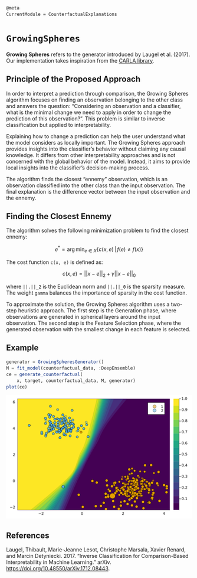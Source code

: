 

``` markdown
@meta
CurrentModule = CounterfactualExplanations
```

# `GrowingSpheres`

**Growing Spheres** refers to the generator introduced by Laugel et al. (2017). Our implementation takes inspiration from the [CARLA library](https://github.com/carla-recourse/CARLA).

## Principle of the Proposed Approach

In order to interpret a prediction through comparison, the Growing Spheres algorithm focuses on finding an observation belonging to the other class and answers the question: “Considering an observation and a classifier, what is the minimal change we need to apply in order to change the prediction of this observation?”. This problem is similar to inverse classification but applied to interpretability.

Explaining how to change a prediction can help the user understand what the model considers as locally important. The Growing Spheres approach provides insights into the classifier’s behavior without claiming any causal knowledge. It differs from other interpretability approaches and is not concerned with the global behavior of the model. Instead, it aims to provide local insights into the classifier’s decision-making process.

The algorithm finds the closest “ennemy” observation, which is an observation classified into the other class than the input observation. The final explanation is the difference vector between the input observation and the ennemy.

## Finding the Closest Ennemy

The algorithm solves the following minimization problem to find the closest ennemy:

``` math
e^* = \arg \min_{e \in X} \{ c(x, e) \,|\, f(e) \neq f(x) \}
```

The cost function `c(x, e)` is defined as:

``` math
c(x, e) = ||x - e||_2 + \gamma ||x - e||_0
```

where `||.||_2` is the Euclidean norm and `||.||_0` is the sparsity measure. The weight `gamma` balances the importance of sparsity in the cost function.

To approximate the solution, the Growing Spheres algorithm uses a two-step heuristic approach. The first step is the Generation phase, where observations are generated in spherical layers around the input observation. The second step is the Feature Selection phase, where the generated observation with the smallest change in each feature is selected.

## Example

``` julia
generator = GrowingSpheresGenerator()
M = fit_model(counterfactual_data, :DeepEnsemble)
ce = generate_counterfactual(
    x, target, counterfactual_data, M, generator)
plot(ce)
```

![](growing_spheres_files/figure-commonmark/cell-3-output-1.svg)

## References

Laugel, Thibault, Marie-Jeanne Lesot, Christophe Marsala, Xavier Renard, and Marcin Detyniecki. 2017. “Inverse Classification for Comparison-Based Interpretability in Machine Learning.” arXiv. <https://doi.org/10.48550/arXiv.1712.08443>.
